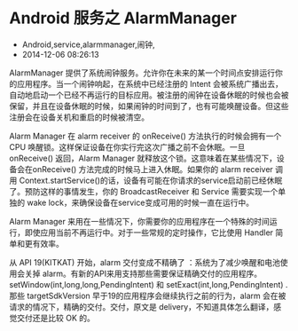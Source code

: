 # Android 服务之 AlarmManager
- Android,service,alarmmanager,闹钟,
- 2014-12-06 08:26:13


AlarmManager 提供了系统闹钟服务。允许你在未来的某一个时间点安排运行你的应用程序。当一个闹钟响起，在系统中已经注册的 Intent 会被系统广播出去，自动地启动一个已经不再运行的目标应用。被注册的闹钟在设备休眠的时候也会被保留，并且在设备休眠的时候，如果闹钟的时间到了，也有可能唤醒设备。但这些注册会在设备关机和重启的时候被清空。

Alarm Manager 在 alarm receiver 的 onReceive() 方法执行的时候会拥有一个 CPU 唤醒锁。这样保证设备在你实行完这次广播之前不会休眠。一旦 onReceive() 返回，Alarm Manager 就释放这个锁。这意味着在某些情况下，设备会在onReceive() 方法完成的时候马上进入休眠。如果你的 alarm receiver 调用 Context.startService()的话，设备有可能在你请求的service启动前已经休眠了。预防这样的事情发生，你的 BroadcastReceiver 和 Service 需要实现一个单独的 wake lock，来确保设备在service变成可用的时候一直在运行中。

Alarm Manager 来用在一些情况下，你需要你的应用程序在一个特殊的时间运行，即使应用当前不再运行中。对于一些常规的定时操作，它比使用 Handler 简单和更有效率。

从 API 19(KITKAT) 开始，alarm 交付变成不精确了 ：系统为了减少唤醒和电池使用会关掉 alarm。有新的API来用支持那些需要保证精确交付的应用程序。setWindow(int,long,long,PendingIntent) 和 setExact(int,long,PendingIntent) .那些 targetSdkVersion 早于19的应用程序会继续执行之前的行为，alarm 会在被请求的情况下，精确的交付。交付，原文是 delivery，不知道具体怎么翻译，感觉交付还是比较 OK 的。